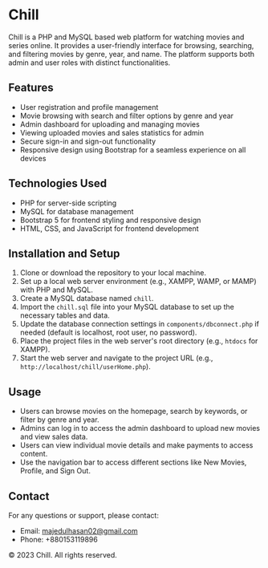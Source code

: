# Chill

Chill is a PHP and MySQL based web platform for watching movies and series online. It provides a user-friendly interface for browsing, searching, and filtering movies by genre, year, and name. The platform supports both admin and user roles with distinct functionalities.

## Features

- User registration and profile management
- Movie browsing with search and filter options by genre and year
- Admin dashboard for uploading and managing movies
- Viewing uploaded movies and sales statistics for admin
- Secure sign-in and sign-out functionality
- Responsive design using Bootstrap for a seamless experience on all devices

## Technologies Used

- PHP for server-side scripting
- MySQL for database management
- Bootstrap 5 for frontend styling and responsive design
- HTML, CSS, and JavaScript for frontend development

## Installation and Setup

1. Clone or download the repository to your local machine.
2. Set up a local web server environment (e.g., XAMPP, WAMP, or MAMP) with PHP and MySQL.
3. Create a MySQL database named `chill`.
4. Import the `chill.sql` file into your MySQL database to set up the necessary tables and data.
5. Update the database connection settings in `components/dbconnect.php` if needed (default is localhost, root user, no password).
6. Place the project files in the web server's root directory (e.g., `htdocs` for XAMPP).
7. Start the web server and navigate to the project URL (e.g., `http://localhost/chill/userHome.php`).

## Usage

- Users can browse movies on the homepage, search by keywords, or filter by genre and year.
- Admins can log in to access the admin dashboard to upload new movies and view sales data.
- Users can view individual movie details and make payments to access content.
- Use the navigation bar to access different sections like New Movies, Profile, and Sign Out.

## Contact

For any questions or support, please contact:

- Email: majedulhasan02@gmail.com
- Phone: +880153119896

© 2023 Chill. All rights reserved.

